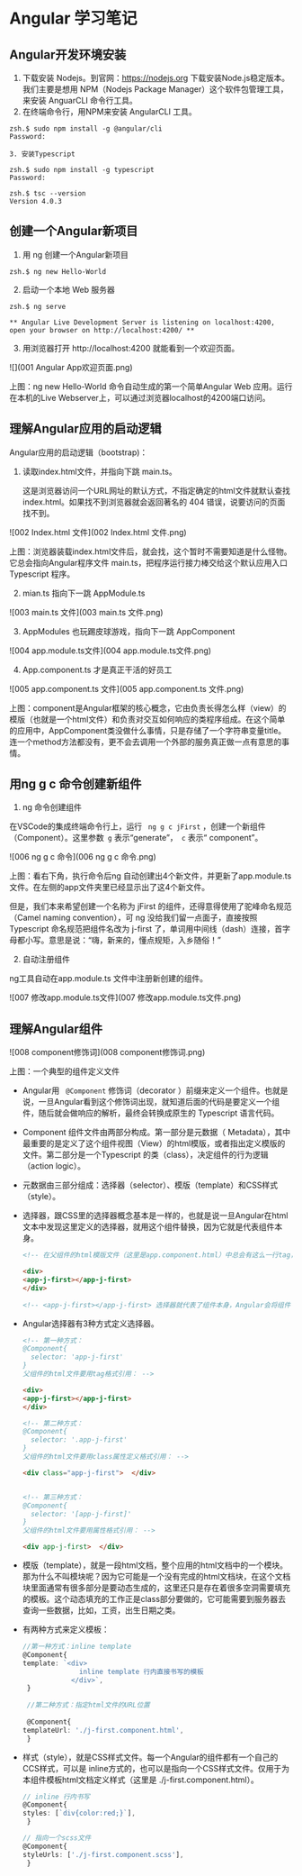 # Angular 学习笔记



## Angular开发环境安装

1.  下载安装 Nodejs。到官网：https://nodejs.org 下载安装Node.js稳定版本。我们主要是想用 NPM（Nodejs Package Manager）这个软件包管理工具，来安装 AnguarCLI 命令行工具。
2. 在终端命令行，用NPM来安装 AngularCLI 工具。

 ```shell
zsh.$ sudo npm install -g @angular/cli
Password:
 ```

	3. 安装Typescript

```shell
zsh.$ sudo npm install -g typescript
Password:

zsh.$ tsc --version
Version 4.0.3
```





## 创建一个Angular新项目

1. 用 ng 创建一个Angular新项目

```shell
zsh.$ ng new Hello-World
```

2. 启动一个本地 Web 服务器

```shell
zsh.$ ng serve

** Angular Live Development Server is listening on localhost:4200, open your browser on http://localhost:4200/ **
```

3. 用浏览器打开 http://localhost:4200 就能看到一个欢迎页面。

![](001 Angular App欢迎页面.png)

上图：ng new Hello-World 命令自动生成的第一个简单Angular Web 应用。运行在本机的Live Webserver上，可以通过浏览器localhost的4200端口访问。



## 理解Angular应用的启动逻辑



Angular应用的启动逻辑（bootstrap)：

1. 读取index.html文件，并指向下跳 main.ts。

   这是浏览器访问一个URL网址的默认方式，不指定确定的html文件就默认查找index.html。如果找不到浏览器就会返回著名的 404 错误，说要访问的页面找不到。

![002 Index.html 文件](002 Index.html 文件.png)

上图：浏览器装载index.html文件后，就会找<app-root/>，这个暂时不需要知道是什么怪物。它总会指向Angular程序文件 main.ts，把程序运行接力棒交给这个默认应用入口 Typescript 程序。



2. mian.ts 指向下一跳 AppModule.ts

![003 main.ts 文件](003 main.ts 文件.png)



3. AppModules 也玩踢皮球游戏，指向下一跳 AppComponent 

![004 app.module.ts文件](004 app.module.ts文件.png)



4. App.component.ts 才是真正干活的好员工

![005 app.component.ts 文件](005 app.component.ts 文件.png)

上图：component是Angular框架的核心概念，它由负责长得怎么样（view）的模版（也就是一个html文件）和负责对交互如何响应的类程序组成。在这个简单的应用中，AppComponent类没做什么事情，只是存储了一个字符串变量title。连一个method方法都没有，更不会去调用一个外部的服务真正做一点有意思的事情。



## 用ng g c 命令创建新组件

1. ng 命令创建组件

在VSCode的集成终端命令行上，运行 ` ng g c jFirst` ，创建一个新组件（Component）。这里参数` g` 表示“generate”，` c` 表示“ component”。

![006 ng g c 命令](006 ng g c 命令.png)

上图：看右下角，执行命令后ng 自动创建出4个新文件，并更新了app.module.ts文件。在左侧的app文件夹里已经显示出了这4个新文件。

但是，我们本来希望创建一个名称为 jFirst 的组件，还得意得使用了驼峰命名规范（Camel naming convention），可 ng 没给我们留一点面子，直接按照 Typescript 命名规范把组件名改为 j-first 了，单词用中间线（dash）连接，首字母都小写。意思是说：“嗨，新来的，懂点规矩，入乡随俗！” 



2. 自动注册组件

ng工具自动在app.module.ts 文件中注册新创建的组件。

![007 修改app.module.ts文件](007 修改app.module.ts文件.png)



## 理解Angular组件



![008 component修饰词](008 component修饰词.png)

上图：一个典型的组件定义文件

- Angular用 ` @Component` 修饰词（decorator ）前缀来定义一个组件。也就是说，一旦Angular看到这个修饰词出现，就知道后面的代码是要定义一个组件，随后就会做响应的解析，最终会转换成原生的 Typescript 语言代码。

- Component 组件文件由两部分构成。第一部分是元数据（ Metadata），其中最重要的是定义了这个组件视图（View）的html模版，或者指出定义模版的文件。第二部分是一个Typescript 的类（class），决定组件的行为逻辑（action logic）。

- 元数据由三部分组成：选择器（selector）、模版（template）和CSS样式（style）。

- 选择器，跟CSS里的选择器概念基本是一样的，也就是说一旦Angular在html文本中发现这里定义的选择器，就用这个组件替换，因为它就是代表组件本身。

  ```html
  <!-- 在父组件的html模版文件（这里是app.component.html）中总会有这么一行tag，用于引用子组件(app-j-first组件)：-->
  
  <div>  
  <app-j-first></app-j-first>
  </div>
    
  <!-- <app-j-first></app-j-first> 选择器就代表了组件本身，Angular会将组件 app-j-fisrt的模版html文件整个替换插入。-->
  ```


- Angular选择器有3种方式定义选择器。

  ```html
  <!-- 第一种方式：
  @Component{
    selector: 'app-j-first'
  } 
  父组件的html文件要用tag格式引用： -->
  
  <div>  
  <app-j-first></app-j-first>
  </div>
  
  <!-- 第二种方式：
  @Component{
    selector: '.app-j-first'
  } 
  父组件的html文件要用class属性定义格式引用： -->
  
  <div class="app-j-first">  </div>
  
  
  <!-- 第三种方式：
  @Component{
    selector: '[app-j-first]'
  } 
  父组件的html文件要用属性格式引用： -->
  
  <div app-j-first>  </div>
  
  ```

- 模版（template），就是一段html文档，整个应用的html文档中的一个模块。那为什么不叫模块呢？因为它可能是一个没有完成的html文档块，在这个文档块里面通常有很多部分是要动态生成的，这里还只是存在着很多空洞需要填充的模板。这个动态填充的工作正是class部分要做的，它可能需要到服务器去查询一些数据，比如，工资，出生日期之类。

- 有两种方式来定义模板：

  ```typescript
  //第一种方式：inline template
  @Component{
  template: `<div>
                inline template 行内直接书写的模板
              </div>`,
   }
   
   //第二种方式：指定html文件的URL位置
             
   @Component{
  templateUrl: './j-first.component.html',
   }
  ```

- 样式（style），就是CSS样式文件。每一个Angular的组件都有一个自己的CCS样式，可以是 inline方式的，也可以是指向一个CSS样式文件。仅用于为本组件模板html文档定义样式（这里是 ./j-first.component.html）。

  ```typescript
  // inline 行内书写
  @Component{
  styles: [`div{color:red;}`],
   }
  
  // 指向一个scss文件
  @Component{
  styleUrls: ['./j-first.component.scss'],
   }
  ```

  